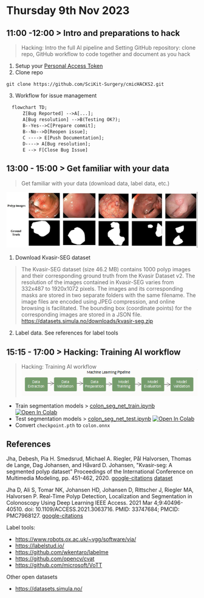 # Thursday 9th Nov 2023

## 11:00 -12:00 > Intro and preparations to hack
> Hacking: Intro the full AI pipeline and Setting GitHub repository: clone repo, GitHub workflow to code together and document as you hack

1. Setup your [Personal Access Token](https://docs.github.com/en/authentication/keeping-your-account-and-data-secure/managing-your-personal-access-tokens)
2. Clone repo
```
git clone https://github.com/SciKit-Surgery/cmicHACKS2.git 
```
3. Workflow for issue management 
```mermaid
  flowchart TD;
      Z[Bug Reported] -->A[...];  
      A[Bug resolution] -->B(Testing OK?);
      B--Yes-->C[Prepare commit];
      B--No-->D[Reopen issue];
      C ----> E[Push Documentation];
      D----> A[Bug resolution];
      E --> F[Close Bug Issue]
```

## 13:00 - 15:00 > Get familiar with your data
> Get familiar with your data (download data, label data, etc.)

![fig](kvasir-seg-dataset.png)

1. Download Kvasir-SEG dataset
> The Kvasir-SEG dataset (size 46.2 MB) contains 1000 polyp images and their corresponding ground truth from the Kvasir Dataset v2. 
> The resolution of the images contained in Kvasir-SEG varies from 332x487 to 1920x1072 pixels. 
> The images and its corresponding masks are stored in two separate folders with the same filename. 
> The image files are encoded using JPEG compression, and online browsing is facilitated. 
> The bounding box (coordinate points) for the corresponding images are stored in a JSON file.
https://datasets.simula.no/downloads/kvasir-seg.zip


2. Label data. 
See references for label tools

## 15:15 - 17:00 > Hacking: Training AI workflow
> Hacking: Training AI workflow   
![fig](ml-pipeline.png)

* Train segmentation models > [colon_seg_net_train.ipynb](colon-seg-net_train.ipynb) [![Open In Colab](https://colab.research.google.com/assets/colab-badge.svg)](https://colab.research.google.com/drive/1s-eKu6QjaV54jva_ylG1VxwCj1B8nwJ3)    
* Test segmentation models > [colon_seg_net_test.ipynb](colon-seg-net_test.ipynb) [![Open In Colab](https://colab.research.google.com/assets/colab-badge.svg)](https://colab.research.google.com/drive/1zNmljc-ppn_0RZvppI3Vz7rX3uA8msPd)    
* Convert `checkpoint.pth` to `colon.onnx`

## References 

Jha, Debesh, Pia H. Smedsrud, Michael A. Riegler, Pål Halvorsen, Thomas de Lange, Dag Johansen, and Håvard D. Johansen, 
"Kvasir-seg: A segmented polyp dataset" 
Proceedings of the International Conference on Multimedia Modeling, pp. 451-462, 2020.
[google-citations](https://scholar.google.com/scholar?cites=15924410051330387241&as_sdt=2005&sciodt=0,5&hl=en)
[dataset](https://datasets.simula.no/kvasir-seg/)

Jha D, Ali S, Tomar NK, Johansen HD, Johansen D, Rittscher J, Riegler MA, Halvorsen P. 
Real-Time Polyp Detection, Localization and Segmentation in Colonoscopy Using Deep Learning
IEEE Access. 2021 Mar 4;9:40496-40510. doi: 10.1109/ACCESS.2021.3063716. PMID: 33747684; PMCID: PMC7968127.
[google-citations](https://scholar.google.com/scholar?cites=11882550127852592683&as_sdt=2005&sciodt=0,5&hl=en)

Label tools:   
* https://www.robots.ox.ac.uk/~vgg/software/via/  
* https://labelstud.io/  
* https://github.com/wkentaro/labelme
* https://github.com/opencv/cvat
* https://github.com/microsoft/VoTT

Other open datasets
* https://datasets.simula.no/ 
